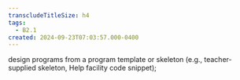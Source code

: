 ```yaml
---
transcludeTitleSize: h4
tags:
  - B2.1
created: 2024-09-23T07:03:57.000-0400
---
```

design programs from a program template or skeleton (e.g., teacher-supplied skeleton, Help facility code snippet);